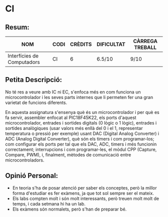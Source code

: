 # CI
## Resum:
| NOM | CODI | CRÈDITS | DIFICULTAT | CÀRREGA TREBALL | 
| --- | ---- | ------- | -----------| --------------- |
| Interfícies de Computadors | CI | 6 |    6.5/10    |       9/10      | 

## Petita Descripció:
No té res a veure amb IC ni EC, s'enfoca més en com funciona un microcontrolador i les seves parts internes que li permeten fer una gran varietat de funcions diferents.

En aquesta assignatura s'ensenya què és un microcontrolador i per què es fa servir, assembler enfocat al PIC18F45K22, els ports d'aquest microcontrolador, entrades i sortides digitals (0 lògic o 1 lògic), entrades i sortides analògiques (usar valors més enllà del 0 i el 1, representar temperatura o pressió per exemple) usant DAC (Digital Analog Converter) i ADC (Analog Digital Converter), què són els timers i com programar-los; com configurar els ports per tal que els DAC, ADC, timers i més funcionin correctament; interrupcions i com programar-les, el mòdul CPP (Capture, Compare, PWM), i, finalment, mètodes de comunicació entre microcontroladors.

## Opinió Personal:
- En teoria s'ha de posar atenció per saber els conceptes, però la millor forma d'estudiar es fer exàmens, ja que tot sol sempre ser el mateix.
- Els labs compten molt i són molt interessants, però treuen molt molt de temps, i cada setmana hi ha un lab.
- Els exàmens són normalets, però s'han de preparar bé.
